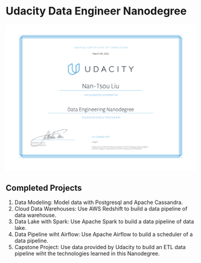 # Udacity Data Engineer Nanodegree

![certificate](certificate.png)

## Completed Projects

1. Data Modeling: Model data with Postgresql and Apache Cassandra.
2. Cloud Data Warehouses: Use AWS Redshift to build a data pipeline of data warehouse.
3. Data Lake with Spark: Use Apache Spark to build a data pipeline of data lake.
4. Data Pipeline wiht Airflow: Use Apache Airflow to build a scheduler of a data pipeline.
5. Capstone Project: Use data provided by Udacity to build an ETL data pipeline wiht the technologies learned in this Nanodegree.
